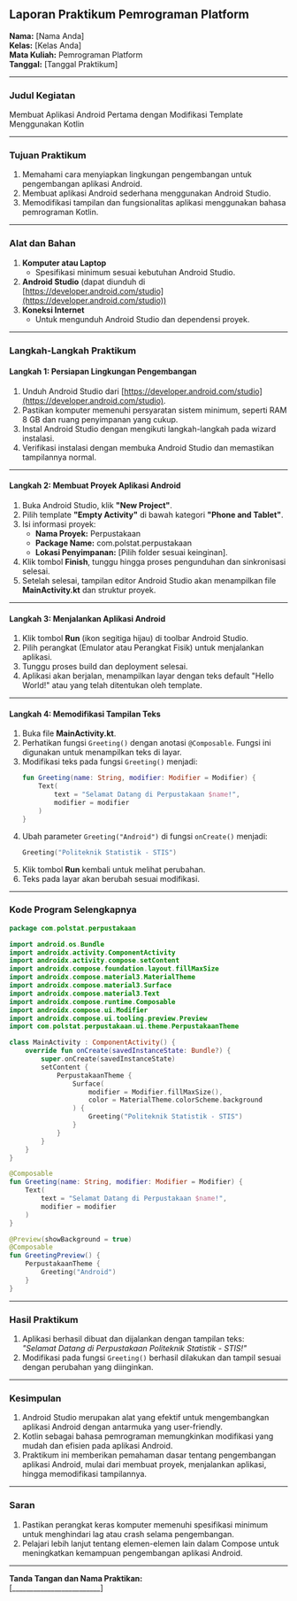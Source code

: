 ## **Laporan Praktikum Pemrograman Platform**

**Nama:** [Nama Anda]  
**Kelas:** [Kelas Anda]  
**Mata Kuliah:** Pemrograman Platform  
**Tanggal:** [Tanggal Praktikum]

---

### **Judul Kegiatan**
Membuat Aplikasi Android Pertama dengan Modifikasi Template Menggunakan Kotlin

---

### **Tujuan Praktikum**
1. Memahami cara menyiapkan lingkungan pengembangan untuk pengembangan aplikasi Android.
2. Membuat aplikasi Android sederhana menggunakan Android Studio.
3. Memodifikasi tampilan dan fungsionalitas aplikasi menggunakan bahasa pemrograman Kotlin.

---

### **Alat dan Bahan**
1. **Komputer atau Laptop**
    - Spesifikasi minimum sesuai kebutuhan Android Studio.
2. **Android Studio** (dapat diunduh di [https://developer.android.com/studio](https://developer.android.com/studio))
3. **Koneksi Internet**
    - Untuk mengunduh Android Studio dan dependensi proyek.

---

### **Langkah-Langkah Praktikum**

#### **Langkah 1: Persiapan Lingkungan Pengembangan**
1. Unduh Android Studio dari [https://developer.android.com/studio](https://developer.android.com/studio).
2. Pastikan komputer memenuhi persyaratan sistem minimum, seperti RAM 8 GB dan ruang penyimpanan yang cukup.
3. Instal Android Studio dengan mengikuti langkah-langkah pada wizard instalasi.
4. Verifikasi instalasi dengan membuka Android Studio dan memastikan tampilannya normal.

---

#### **Langkah 2: Membuat Proyek Aplikasi Android**
1. Buka Android Studio, klik **"New Project"**.
2. Pilih template **"Empty Activity"** di bawah kategori **"Phone and Tablet"**.
3. Isi informasi proyek:
    - **Nama Proyek:** Perpustakaan
    - **Package Name:** com.polstat.perpustakaan
    - **Lokasi Penyimpanan:** [Pilih folder sesuai keinginan].
4. Klik tombol **Finish**, tunggu hingga proses pengunduhan dan sinkronisasi selesai.
5. Setelah selesai, tampilan editor Android Studio akan menampilkan file **MainActivity.kt** dan struktur proyek.

---

#### **Langkah 3: Menjalankan Aplikasi Android**
1. Klik tombol **Run** (ikon segitiga hijau) di toolbar Android Studio.
2. Pilih perangkat (Emulator atau Perangkat Fisik) untuk menjalankan aplikasi.
3. Tunggu proses build dan deployment selesai.
4. Aplikasi akan berjalan, menampilkan layar dengan teks default "Hello World!" atau yang telah ditentukan oleh template.

---

#### **Langkah 4: Memodifikasi Tampilan Teks**
1. Buka file **MainActivity.kt**.
2. Perhatikan fungsi `Greeting()` dengan anotasi `@Composable`. Fungsi ini digunakan untuk menampilkan teks di layar.
3. Modifikasi teks pada fungsi `Greeting()` menjadi:
   ```kotlin
   fun Greeting(name: String, modifier: Modifier = Modifier) {
       Text(
           text = "Selamat Datang di Perpustakaan $name!", 
           modifier = modifier
       )
   }
   ```  
4. Ubah parameter `Greeting("Android")` di fungsi `onCreate()` menjadi:
   ```kotlin
   Greeting("Politeknik Statistik - STIS")
   ```  
5. Klik tombol **Run** kembali untuk melihat perubahan.
6. Teks pada layar akan berubah sesuai modifikasi.

---

### **Kode Program Selengkapnya**

```kotlin
package com.polstat.perpustakaan

import android.os.Bundle
import androidx.activity.ComponentActivity
import androidx.activity.compose.setContent
import androidx.compose.foundation.layout.fillMaxSize
import androidx.compose.material3.MaterialTheme
import androidx.compose.material3.Surface
import androidx.compose.material3.Text
import androidx.compose.runtime.Composable
import androidx.compose.ui.Modifier
import androidx.compose.ui.tooling.preview.Preview
import com.polstat.perpustakaan.ui.theme.PerpustakaanTheme

class MainActivity : ComponentActivity() {
    override fun onCreate(savedInstanceState: Bundle?) {
        super.onCreate(savedInstanceState)
        setContent {
            PerpustakaanTheme {
                Surface(
                    modifier = Modifier.fillMaxSize(),
                    color = MaterialTheme.colorScheme.background
                ) {
                    Greeting("Politeknik Statistik - STIS")
                }
            }
        }
    }
}

@Composable
fun Greeting(name: String, modifier: Modifier = Modifier) {
    Text(
        text = "Selamat Datang di Perpustakaan $name!",
        modifier = modifier
    )
}

@Preview(showBackground = true)
@Composable
fun GreetingPreview() {
    PerpustakaanTheme {
        Greeting("Android")
    }
}
```

---

### **Hasil Praktikum**
1. Aplikasi berhasil dibuat dan dijalankan dengan tampilan teks:  
   *"Selamat Datang di Perpustakaan Politeknik Statistik - STIS!"*
2. Modifikasi pada fungsi `Greeting()` berhasil dilakukan dan tampil sesuai dengan perubahan yang diinginkan.

---

### **Kesimpulan**
1. Android Studio merupakan alat yang efektif untuk mengembangkan aplikasi Android dengan antarmuka yang user-friendly.
2. Kotlin sebagai bahasa pemrograman memungkinkan modifikasi yang mudah dan efisien pada aplikasi Android.
3. Praktikum ini memberikan pemahaman dasar tentang pengembangan aplikasi Android, mulai dari membuat proyek, menjalankan aplikasi, hingga memodifikasi tampilannya.

---

### **Saran**
1. Pastikan perangkat keras komputer memenuhi spesifikasi minimum untuk menghindari lag atau crash selama pengembangan.
2. Pelajari lebih lanjut tentang elemen-elemen lain dalam Compose untuk meningkatkan kemampuan pengembangan aplikasi Android.

--- 

**Tanda Tangan dan Nama Praktikan:**  
[_________________________]  